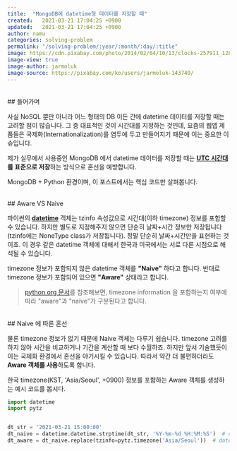 ```yaml
---
title:  "MongoDB에 datetime형 데이터를 저장할 때"
created:   2021-03-21 17:04:25 +0900
updated:   2021-03-21 17:04:25 +0900
author: namu
categories: solving-problem
permalink: "/solving-problem/:year/:month/:day/:title"
image: https://cdn.pixabay.com/photo/2014/02/04/10/13/clocks-257911_1280.jpg
image-view: true
image-author: jarmoluk
image-source: https://pixabay.com/ko/users/jarmoluk-143740/
---
```


<br>
## 들어가며

사실 NoSQL 뿐만 아니라 어느 형태의 DB 이든 간에 datetime 데이터를 저장할 때는 고려할 점이 많습니다.
그 중 대표적인 것이 시간대를 지정하는 것인데,
요즘의 웹앱 제품들은 국제화(Internationalization)를 염두에 두고 만들어지기 때문에 이는 중요한 이슈입니다.

제가 실무에서 사용중인 MongoDB 에서 datetime 데이터를 저장할 때는 **[UTC 시간대](https://www.timeanddate.com/time/aboututc.html)를
표준으로 저장**하는 방식으로 혼선을 예방합니다.

MongoDB + Python 환경이며, 이 포스트에서는 핵심 코드만 살펴봅니다.

<br>
## Aware VS Naive

파이썬의 **[datetime](https://docs.python.org/3/library/datetime.html)** 객체는
tzinfo 속성값으로 시간대(이하 timezone) 정보를 포함할 수 있습니다.
하지만 별도로 지정해주지 않으면 단순히 날짜+시간 정보만 저장됩니다(tzinfo에는 NoneType class가 저장됩니다).
정말 단순히 날짜+시간만을 표현하는 것이죠. 이 경우 같은 datetime 객체에 대해서 한국과 미국에서는 서로 다른 시점으로 해석될 수 있습니다.

timezone 정보가 포함되지 않은 datetime 객체를 **"Naive"** 하다고 합니다.
반대로 timezone 정보가 포함되어 있으면 **"Aware"** 상태라고 합니다.

> [python org 문서](https://docs.python.org/3/library/datetime.html)를 참조해보면,
>timezone information 을 포함하는지 여부에 따라 "aware"과 "naive"가 구분된다고 합니다.

<br>
## Naive 에 따른 혼선

물론 timezone 정보가 없기 때문에 Naive 객체는 다루기 쉽습니다. timezone 고려를 하지 않아 시간을 비교하거나 기간을 계산할 때 보다 수월하죠.
하지만 앞서 기술했듯이 이는 국제화 환경에서 혼선을 야기시킬 수 있습니다.
따라서 약간 더 불편하더라도 **Aware 객체를 사용**하도록 합니다.

한국 timezone(KST, 'Asia/Seoul', +0900) 정보를 포함하는 Aware 객체를 생성하는 예시 코드를 봅시다.

```python
import datetime
import pytz


dt_str = '2021-03-21 15:00:00'
dt_naive = datetime.datetime.strptime(dt_str, '%Y-%m-%d %H:%M:%S')  # datetime.datetime(2021, 3, 21, 15, 0)
dt_aware = dt_naive.replace(tzinfo=pytz.timezone('Asia/Seoul'))  # datetime.datetime(2021, 3, 21, 15, 0, tzinfo=<DstTzInfo 'Asia/Seoul' LMT+9:00:00 STD>)
```
